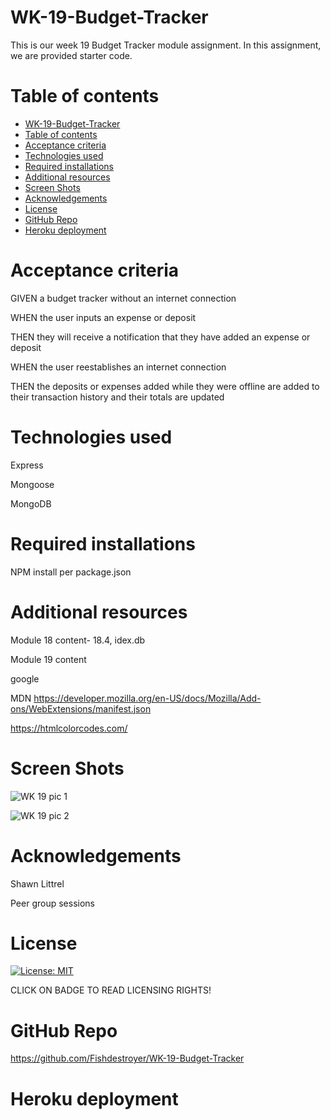 # WK-19-Budget-Tracker

This is our week 19 Budget Tracker module assignment. In this assignment, we are provided starter code. 

# Table of contents
- [WK-19-Budget-Tracker](#wk-19-budget-tracker)
- [Table of contents](#table-of-contents)
- [Acceptance criteria](#acceptance-criteria)
- [Technologies used](#technologies-used)
- [Required installations](#required-installations)
- [Additional resources](#additional-resources)
- [Screen Shots](#screen-shots)
- [Acknowledgements](#acknowledgements)
- [License](#license)
- [GitHub Repo](#github-repo)
- [Heroku deployment](#heroku-deployment)

# Acceptance criteria
GIVEN a budget tracker without an internet connection

WHEN the user inputs an expense or deposit

THEN they will receive a notification that they have added an expense or deposit

WHEN the user reestablishes an internet connection

THEN the deposits or expenses added while they were offline are added to their 
transaction history and their totals are updated


# Technologies used
Express

Mongoose

MongoDB


# Required installations
NPM install per package.json


# Additional resources
Module 18 content- 18.4, idex.db

Module 19 content

google

MDN
https://developer.mozilla.org/en-US/docs/Mozilla/Add-ons/WebExtensions/manifest.json

https://htmlcolorcodes.com/

# Screen Shots

![WK 19 pic 1](https://user-images.githubusercontent.com/90293855/155657474-3f4ccc02-8130-41e2-ba20-05dc6a90db47.JPG)

![WK 19 pic 2](https://user-images.githubusercontent.com/90293855/155657505-d3c0e369-9b58-40bd-a9bc-b19f8143f014.JPG)
# Acknowledgements
Shawn Littrel

Peer group sessions



# License
[![License: MIT](https://img.shields.io/badge/License-MIT-yellow.svg)](https://opensource.org/licenses/MIT)

CLICK ON BADGE TO READ LICENSING RIGHTS!

# GitHub Repo

https://github.com/Fishdestroyer/WK-19-Budget-Tracker


# Heroku deployment